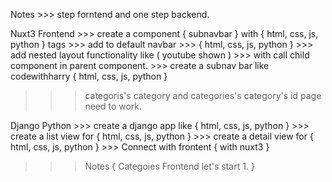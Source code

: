 Notes 
    >>>  step forntend and one step backend.

Nuxt3 Frontend
    >>> create a component { subnavbar } with { html, css, js, python } tags
    >>> add to default navbar
    >>> { html, css, js, python } 
        >>> add nested layout functionality like ( youtube shown )
        >>> with call child component in parent component.
    >>> create a subnav bar like codewithharry { html, css, js, python }


>>> categoris's category
    and categories's category's id page need to work.


Django Python
    >>> create a django app like { html, css, js, python }
    >>> create a list view for { html, css, js, python }
    >>> create a detail view for { html, css, js, python }
    >>> Connect with frontent { with nuxt3 }



>>> Notes
    {
        Categoies Frontend
            let's start
            1. 
    }